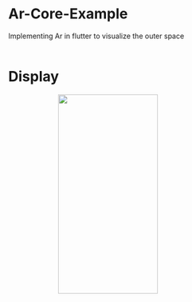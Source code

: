 # Ar-Core-Example
Implementing Ar in flutter to visualize the outer space
<br /><br />
# Display
<img align='center' src = 'assets/ar.gif' height = 400 width = 200 hspace=100 >
 
